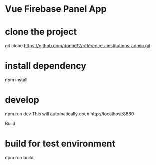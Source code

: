 # Vue Firebase Panel App
# clone the project
git clone https://github.com/donne12/références-institutions-admin.git

# install dependency
npm install

# develop
npm run dev
This will automatically open http://localhost:8880

Build
# build for test environment
npm run build
